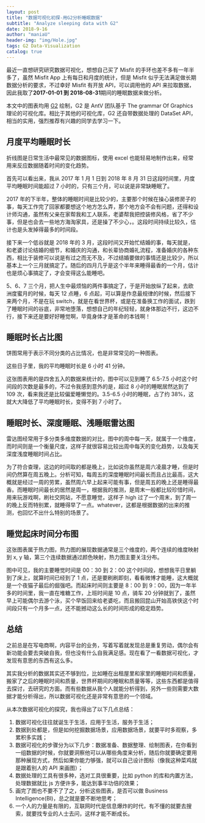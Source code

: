 ```yaml
---
layout: post
title: "数据可视化初探-用G2分析睡眠数据"
subtitle: "Analyze sleeping data with G2"
date: 2018-9-16
author: "maniaU"
header-img: "img/Hole.jpg"
tags: G2 Data-Visualization
catalog: true
---
```


最近一直想研究研究数据可视化，想想自己买了 Misfit 的手环也差不多有一年半多了，虽然 Misfit App 上有每日和月度的统计，但是 Misfit 似乎无法满足做长期数据分析的要求，不过幸好 Misfit 有开放 API，可以调用他的 API 来拉取数据，因此我取了<b>2017-01-01 到 2018-08-31</b>期间的睡眠数据来做分析。

本文中的图表均用 [G2](https://antv.alipay.com/zh-cn/g2/3.x/index.html) 绘制，G2 是 AntV 团队基于 The grammar Of Graphics 理论的可视化库。相比于其他的可视化库，G2 还自带数据处理的 DataSet API，相当的实用，强烈推荐有兴趣的同学去学习一下。

## 月度平均睡眠时长

<div id="mountNode"></div>

折线图是日常生活中最常见的数据图标，使用 excel 也能轻易地制作出来，经常用来反应数据随着时间的变化趋势。

首先可以看出来，我从 2017 年 1 月 1 日到 2018 年 8 月 31 日这段时间里，月度平均睡眠时间能超过 7 小时的，只有三个月，可以说是非常缺睡眠了。

2017 年的下半年，整体的睡眠时间是比较少的，主要那个时候在操心装修房子的事，每天工作完了回家都要想这个地方怎么弄，那个地方会不会有问题，还得和设计师沟通，虽然有父亲在家帮我和工人联系，老婆帮我把控装修风格，省了不少事，但是也会去一些地方海淘家具，还是操了不少心，。这段时间持续比较久，估计也是头发掉得最多的时间段。

接下来一个低谷就是 2018 年的 3 月，这段时间又开始忙结婚的事，每天就是，和老婆讨论结婚的细节，和婚庆的沟通，和长辈协商婚礼流程，准备婚庆的各种东西，相比于装修可以说是有过之而无不及，不过结婚要做的事情还是比较少，所以基本上一个三月就搞定了。随后的四月几乎是这个半年来睡得最香的一个月，估计也是烦心事搞定了，才会变得这么能睡吧。

5、6、7 三个月，把人生中最烦恼的两件事搞定了，于是开始放纵了起来，去欧洲度蜜月的时候，每天 12 点睡，6 点起，可以算是作息最规律的时候，然后接下来两个月，不是在玩 switch，就是在看世界杯，或是在准备换工作的面试，跌到了睡眠时间的谷底，非常地堕落，想想自己的年纪轻轻，就身体那边不行，这边不行，接下来还是要好好睡觉啊，毕竟身体才是革命的本钱啊！

## 睡眠时长占比图

<div id="pieNode"></div>

饼图常用于表示不同分类的占比情况，也是非常常见的一种图表。

这些日子里，我的平均睡眠时长是 6 小时 41 分钟。

这张图表用的是四舍五入的数据来统计的，图中可以见到睡了 6.5-7.5 小时这个时间段的次数是最多的，不过令我感到意外的是，超过 8 小时的睡眠居然达到了 109 次，看来我还是比较偏爱睡懒觉的。3.5-6.5 小时的睡眠，占了约 38%，这就大大降低了平均睡眠时长，变得不到 7 小时了。

## 睡眠时长、深度睡眠、浅睡眠雷达图

<div id="radarNode"></div>

雷达图经常用于多分类多维度数据的对比，图中的周中每一天，就属于一个维度，而时间则是一个衡量尺度，这样子就很容易比较出周中每天的变化趋势，以及每天深度浅度睡眠时间占比。

为了符合查理，这边的时间取的都是晚上，比如说你虽然是周六凌晨才睡，但是时间仍然算在周五晚上。分析可知，每周五的深度睡眠时间最长而且占比最高，这大概就是经过一周的劳累，虽然周六早上起来可能有事，但是周五的晚上还是睡得最香。而睡眠时间最长的居然是周一，根据我的推测，是周末一般都比较珍惜时间，用来玩游戏啊，刷社交网站，不愿意睡觉，这样子 high 过了一个周末，到了周一的晚上反而特别累，就睡得早了一点。whatever，这都是根据数据的出来的推测，也回忆不出什么特别的场景了。

## 睡觉起床时间分布图

<div id="boxNode"></div>

这张图表属于热力图，热力图的展现数据通常是三个维度的，两个连续的维度映射到 x, y 轴，第三个连续数据通过颜色映射，热力图主要关注分布。

图中可见，我的主要睡觉时间是 00：30 到 2：00 这个时间段，想想我平日里躺到了床上，就算时间已经到了 1 点，还是要刷刷即刻，看看微博才能睡，这大概就是一个夜猫子最后的倔强吧。而起床时间则主要是 8：00 到 9：00，因为一年半多的时间里，我一直在堆糖工作，上班时间是 10 点，骑车 20 分钟就到了，虽然早上可能偶尔去游个泳，买个早饭回来给老婆吃，而且搬回昆山开始高铁侠这个时间段只有一个月多一点，还不能撼动这么长的时间形成的稳定趋势。

## 总结

之前总是在写电商啊，内容平台的业务，写着写着就发现总是重复劳动，偶尔会有新功能会要去突破自我，但也没有什么自我满足感。现在看了一看数据可视化，才发现有意思的东西有这么多。

其实我分析的数据其实还不够到位，比如睡在出租屋里和家里的睡眠时间和质量，搬家了之后的睡眠时间和质量，世界杯期间的睡眠和质量等等，这些东西都是值得去探讨，去研究的方面。而有些数据从我个人就能分析得到，另外一些则需要大数据才能分析得出，所以数据可视化还是非常有意思的一个领域。

从本次数据可视化的探究，我也得出了以下几点总结：

1. 数据可视化往往就诞生于生活，应用于生活，服务于生活；
2. 数据到处都是，但是如何挖掘数据场景，应用数据场景，就要平时多观察，多累积多实践；
3. 数据可视化的步骤分为以下几步：数据准备、数据整理、绘制图表，在你看到一组数据的时候，你就要洞察他可以从哪些角度来分析，随后你就要确定要用那种展现方式，然后如果你能力够强，就可以自己设计图标（像我这种菜鸡就是跟着别人的 API 来画图）；
4. 数据处理的工具有很多种，选对工具很重要，比如 python 的库和内置方法，处理数据就比 js 方便许多，能达到事半功倍的效果；
5. 画完了图也不要不了了之，分析这些图表，是否可以做 Business Intelligence(BI)，总之就是要不断地思考；
6. 一个人的力量是有限的，互联网时代是信息爆炸的时代，有不懂的就要去搜索，就要找专业的人士去问，这样才能不断成长。

<script src="/js/moment.js"></script>
<script src="https://gw.alipayobjects.com/os/antv/pkg/_antv.g2-3.2.8/dist/g2.min.js"></script>
<script src="https://gw.alipayobjects.com/os/antv/pkg/_antv.data-set-0.9.6/dist/data-set.min.js"></script>
<script>
var lineData = [
  {"month": "2017-1", "avg": 24968.18181818182},
  {"month": "2017-2", "avg": 25082.222222222223},
  {"month": "2017-3", "avg": 24936.774193548386},
  {"month": "2017-4", "avg": 24396},
  {"month": "2017-5", "avg": 25714.285714285714},
  {"month": "2017-6", "avg": 22760},
  {"month": "2017-7", "avg": 23498},
  {"month": "2017-8", "avg": 23178},
  {"month": "2017-9", "avg": 23198.571428571428},
  {"month": "2017-10", "avg": 23547.09677419355},
  {"month": "2017-11", "avg": 24668.88888888889},
  {"month": "2017-12", "avg": 25668.387096774193},
  {"month": "2018-1", "avg": 24514.83870967742},
  {"month": "2018-2", "avg": 24722.068965517243},
  {"month": "2018-3", "avg": 22894.736842105263},
  {"month": "2018-4", "avg": 25377.777777777777},
  {"month": "2018-5", "avg": 23483.571428571428},
  {"month": "2018-6", "avg": 21836},
  {"month": "2018-7", "avg": 21698.709677419356},
  {"month": "2018-8", "avg": 23662.758620689656}
]

var chart = new G2.Chart({
      container: "mountNode",
      forceFit: true,
      padding: [20, 20, 40, 30]
    });
    var newData = lineData.map(element => {
      element.avg = Number((element.avg / 3600).toFixed(2));
      var duration = moment.duration(element.avg * 1000);
      element.timeString = `${
        duration.get("hours") ? duration.get("hours") + "小时" : ""
      }${
        duration.get("minutes") ? duration.get("minutes") + "分" : ""
      }${duration.get("seconds")}`;
      return element;
    });
    chart.source(newData);
    chart.scale("avg", {
      min: 5,
      max: 8,
      alias: "睡眠平均时间(小时)"
    });
    chart.scale("month", {range: [0, 1], alias: "月份", tickCount: 10});
    chart.tooltip();
    chart.line().position("month*avg");
    chart
      .point()
      .position("month*avg")
      .size(4)
      .shape("circle")
      .style({
        stroke: "#fff",
        lineWidth: 1
      });
    chart.render();


var durationData = [
  {"duration": "3小时", "count": 10, "percent": 0.02},
  {"duration": "4小时", "count": 20, "percent": 0.03},
  {"duration": "5小时", "count": 55, "percent": 0.09},
  {"duration": "6小时", "count": 150, "percent": 0.25},
  {"duration": "7小时", "count": 219, "percent": 0.36},
  {"duration": "8小时", "count": 109, "percent": 0.18},
  {"duration": "9小时", "count": 33, "percent": 0.06},
  {"duration": "10小时", "count": 3, "percent": 0.01}
]

var pieChart = new G2.Chart({
      container: "pieNode",
      forceFit: true
    });
    pieChart.source(durationData, {
      percent: {
        formatter: function formatter(val) {
          val = val * 100 + "%";
          return val;
        }
      }
    });
    pieChart.coord("theta", {
      radius: 0.75
    });
    pieChart.tooltip({
      showTitle: false,
      itemTpl:
        '<li><span style="background-color:{color};" class="g2-tooltip-marker"></span>{name}: {value}次</li>'
    });
    pieChart
      .intervalStack()
      .position("percent")
      .color("duration")
      .label("percent", {
        formatter: function formatter(val, item) {
          return item.point.duration + ": " + val;
        }
      })
      .tooltip("duration*count", function(duration, count) {
        return {
          name: duration,
          value: count
        };
      })
      .style({
        lineWidth: 1,
        stroke: "#fff"
      });
    pieChart.render();

var weekdayData = [
  {
    "weekday": "星期一",
    "duration": 25189.53488372093,
    "awakeTime": 727.6744186046511,
    "lightSleepTime": 16702.325581395347,
    "soundSleepTime": 7759.53488372093
  },
  {
    "weekday": "星期二",
    "duration": 23471.566265060243,
    "awakeTime": 612.289156626506,
    "lightSleepTime": 15579.036144578313,
    "soundSleepTime": 7280.240963855422
  },
  {
    "weekday": "星期三",
    "duration": 24564,
    "awakeTime": 708,
    "lightSleepTime": 16171.764705882353,
    "soundSleepTime": 7684.235294117647
  },
  {
    "weekday": "星期四",
    "duration": 23055,
    "awakeTime": 747.1428571428571,
    "lightSleepTime": 15167.857142857143,
    "soundSleepTime": 7140
  },
  {
    "weekday": "星期五",
    "duration": 23456.55172413793,
    "awakeTime": 711.7241379310345,
    "lightSleepTime": 14666.896551724138,
    "soundSleepTime": 8077.931034482759
  },
  {
    "weekday": "星期六",
    "duration": 24133.483146067414,
    "awakeTime": 664.0449438202247,
    "lightSleepTime": 15974.831460674157,
    "soundSleepTime": 7494.606741573034
  },
  {
    "weekday": "星期天",
    "duration": 24564.418604651164,
    "awakeTime": 1017.2093023255813,
    "lightSleepTime": 16012.32558139535,
    "soundSleepTime": 7534.883720930233
  }
]
var newWeekdayData = weekdayData.map(one => {
  one.duration = Number((one.duration / 3600).toFixed(2));
  one.awakeTime = Number((one.awakeTime / 3600).toFixed(2));
  one.lightSleepTime = Number((one.lightSleepTime / 3600).toFixed(2));
  one.soundSleepTime = Number((one.soundSleepTime / 3600).toFixed(2));
  return one;
});
var DataView = DataSet.DataView
var dv = new DataView().source(newWeekdayData);
dv.transform({
  type: "fold",
  fields: ["duration", "lightSleepTime", "soundSleepTime"], // 展开字段集
  key: "weekDay", // key字段
  value: "time" // value字段
});
var radarChart = new G2.Chart({
  container: "radarNode",
  forceFit: true,
  padding: [20, 20, 95, 20]
});
radarChart.source(dv, {
  time: {
    min: 0,
    max: 8
  }
});
radarChart.coord("polar", {
  radius: 0.8
});
radarChart.axis("weekday", {
  line: null,
  tickLine: null,
  grid: {
    lineStyle: {
      lineDash: null
    },
    hideFirstLine: false
  }
});
radarChart.axis("time", {
  line: null,
  tickLine: null,
  grid: {
    type: "polygon",
    lineStyle: {
      lineDash: null
    }
  }
});
radarChart.legend("weekDay", {
  marker: "circle",
  offset: 30
});
radarChart
  .line()
  .position("weekday*time")
  .color("weekDay")
  .size(2);
radarChart
  .point()
  .position("weekday*time")
  .color("weekDay")
  .shape("circle")
  .size(4)
  .style({
    stroke: "#fff",
    lineWidth: 1,
    fillOpacity: 1
  });
radarChart.render();


var boxData = [
  {"startTime": 3.6, "endTime": 9.383333333333333},
  {"startTime": 1.9166666666666665, "endTime": 5.483333333333333},
  {"startTime": 1.25, "endTime": 9.133333333333333},
  {"startTime": 0.7666666666666667, "endTime": 6.016666666666667},
  {"startTime": 0.15, "endTime": 6.983333333333333},
  {"startTime": 1.55, "endTime": 9.316666666666666},
  {"startTime": 3.283333333333333, "endTime": 9.75},
  {"startTime": 2.066666666666667, "endTime": 9.616666666666667},
  {"startTime": 2.6333333333333333, "endTime": 8.55},
  {"startTime": 0.9833333333333333, "endTime": 8.183333333333334},
  {"startTime": 1.3, "endTime": 7.583333333333333},
  {"startTime": 2.966666666666667, "endTime": 9.433333333333334},
  {"startTime": 1.8666666666666667, "endTime": 9.3},
  {"startTime": 2.3833333333333333, "endTime": 8.966666666666667},
  {"startTime": 1.5666666666666667, "endTime": 10.066666666666666},
  {"startTime": 2.3, "endTime": 8.45},
  {"startTime": 0.5333333333333333, "endTime": 8.833333333333334},
  {"startTime": 1.1166666666666667, "endTime": 8.4},
  {"startTime": 0.8333333333333334, "endTime": 9.65},
  {"startTime": 1.6, "endTime": 9.816666666666666},
  {"startTime": 1.95, "endTime": 6.933333333333334},
  {"startTime": 23.7, "endTime": 9.05},
  {"startTime": 3.9833333333333334, "endTime": 11.65},
  {"startTime": 2.8, "endTime": 9.983333333333333},
  {"startTime": 1.1833333333333333, "endTime": 9.783333333333333},
  {"startTime": 2.65, "endTime": 9.966666666666667},
  {"startTime": 2.466666666666667, "endTime": 9.616666666666667},
  {"startTime": 1.1833333333333333, "endTime": 7.516666666666667},
  {"startTime": 1.1833333333333333, "endTime": 7.733333333333333},
  {"startTime": 2.9833333333333334, "endTime": 9.75},
  {"startTime": 1.9, "endTime": 8.45},
  {"startTime": 1.1833333333333333, "endTime": 10.05},
  {"startTime": 2.05, "endTime": 7.733333333333333},
  {"startTime": 1.6666666666666665, "endTime": 9.216666666666667},
  {"startTime": 1.2833333333333332, "endTime": 8.683333333333334},
  {"startTime": 2.3, "endTime": 10.033333333333333},
  {"startTime": 2.2666666666666666, "endTime": 8.4},
  {"startTime": 0.8666666666666667, "endTime": 7.733333333333333},
  {"startTime": 3.75, "endTime": 10.6},
  {"startTime": 1.7833333333333332, "endTime": 10.266666666666667},
  {"startTime": 2.2, "endTime": 7.766666666666667},
  {"startTime": 2.15, "endTime": 8.383333333333333},
  {"startTime": 1.2333333333333334, "endTime": 5.566666666666666},
  {"startTime": 0.9166666666666666, "endTime": 7.9},
  {"startTime": 1.95, "endTime": 8.966666666666667},
  {"startTime": 2.8666666666666667, "endTime": 8.966666666666667},
  {"startTime": 2, "endTime": 10.233333333333333},
  {"startTime": 1.2833333333333332, "endTime": 6.6},
  {"startTime": 23.616666666666667, "endTime": 8.266666666666667},
  {"startTime": 1.05, "endTime": 8.45},
  {"startTime": 0.9333333333333333, "endTime": 8.533333333333333},
  {"startTime": 0.7333333333333333, "endTime": 8.483333333333333},
  {"startTime": 3.066666666666667, "endTime": 9.566666666666666},
  {"startTime": 1.95, "endTime": 8.166666666666666},
  {"startTime": 1.2833333333333332, "endTime": 8.133333333333333},
  {"startTime": 0.75, "endTime": 7.95},
  {"startTime": 23.95, "endTime": 8.483333333333333},
  {"startTime": 1.2166666666666668, "endTime": 8.533333333333333},
  {"startTime": 1.9166666666666665, "endTime": 8.866666666666667},
  {"startTime": 0.9, "endTime": 9.733333333333333},
  {"startTime": 3.2, "endTime": 9.866666666666667},
  {"startTime": 3.8, "endTime": 8.1},
  {"startTime": 0.9833333333333333, "endTime": 8.9},
  {"startTime": 1.7666666666666666, "endTime": 8.5},
  {"startTime": 0.9, "endTime": 7.733333333333333},
  {"startTime": 1.1666666666666667, "endTime": 7.75},
  {"startTime": 1.6666666666666665, "endTime": 9.983333333333333},
  {"startTime": 1.2333333333333334, "endTime": 8.55},
  {"startTime": 0.4166666666666667, "endTime": 7.35},
  {"startTime": 2.0833333333333335, "endTime": 8.266666666666667},
  {"startTime": 2.3666666666666667, "endTime": 8.716666666666667},
  {"startTime": 1.5, "endTime": 8.85},
  {"startTime": 1.85, "endTime": 8.85},
  {"startTime": 1.5666666666666667, "endTime": 9.233333333333333},
  {"startTime": 2.1666666666666665, "endTime": 7.6},
  {"startTime": 1.4, "endTime": 8.316666666666666},
  {"startTime": 3.35, "endTime": 9.083333333333334},
  {"startTime": 0.5666666666666667, "endTime": 5.466666666666667},
  {"startTime": 1.1166666666666667, "endTime": 8.35},
  {"startTime": 1.3333333333333333, "endTime": 8.55},
  {"startTime": 1.6166666666666667, "endTime": 8.533333333333333},
  {"startTime": 2.0833333333333335, "endTime": 11.116666666666667},
  {"startTime": 0.8, "endTime": 8.916666666666666},
  {"startTime": 2.8666666666666667, "endTime": 8.866666666666667},
  {"startTime": 0, "endTime": 8.25},
  {"startTime": 1.0666666666666667, "endTime": 8},
  {"startTime": 1.55, "endTime": 8.7},
  {"startTime": 1.8, "endTime": 8.683333333333334},
  {"startTime": 1.6666666666666665, "endTime": 9.25},
  {"startTime": 0.8666666666666667, "endTime": 8.566666666666666},
  {"startTime": 1.1, "endTime": 8.45},
  {"startTime": 1.7666666666666666, "endTime": 7.866666666666667},
  {"startTime": 2.3333333333333335, "endTime": 9.016666666666667},
  {"startTime": 1.9833333333333334, "endTime": 8.6},
  {"startTime": 1.2166666666666668, "endTime": 8.566666666666666},
  {"startTime": 4.033333333333333, "endTime": 9.65},
  {"startTime": 1.65, "endTime": 7.733333333333333},
  {"startTime": 1.1166666666666667, "endTime": 8.233333333333333},
  {"startTime": 1.3833333333333333, "endTime": 4.666666666666667},
  {"startTime": 0.3333333333333333, "endTime": 8.483333333333333},
  {"startTime": 0.9833333333333333, "endTime": 8.566666666666666},
  {"startTime": 0.95, "endTime": 8.483333333333333},
  {"startTime": 1.0666666666666667, "endTime": 8.616666666666667},
  {"startTime": 0.6166666666666667, "endTime": 6.033333333333333},
  {"startTime": 1.25, "endTime": 6.916666666666667},
  {"startTime": 1.1, "endTime": 8.05},
  {"startTime": 3.2333333333333334, "endTime": 7.716666666666667},
  {"startTime": 0.36666666666666664, "endTime": 6.733333333333333},
  {"startTime": 0.85, "endTime": 8.066666666666666},
  {"startTime": 0.6, "endTime": 6.216666666666667},
  {"startTime": 0.48333333333333334, "endTime": 7.916666666666667},
  {"startTime": 4.3, "endTime": 9.016666666666667},
  {"startTime": 23.833333333333332, "endTime": 8.4},
  {"startTime": 0.16666666666666666, "endTime": 8.433333333333334},
  {"startTime": 1.3333333333333333, "endTime": 8.666666666666666},
  {"startTime": 1.5333333333333332, "endTime": 10.233333333333333},
  {"startTime": 0.31666666666666665, "endTime": 8.45},
  {"startTime": 23.85, "endTime": 7.35},
  {"startTime": 0.23333333333333334, "endTime": 6.933333333333334},
  {"startTime": 0.05, "endTime": 8.316666666666666},
  {"startTime": 2.4333333333333336, "endTime": 8.766666666666667},
  {"startTime": 1.55, "endTime": 8.7},
  {"startTime": 1.85, "endTime": 8.083333333333334},
  {"startTime": 1.5166666666666666, "endTime": 7.866666666666667},
  {"startTime": 23.133333333333333, "endTime": 8.4},
  {"startTime": 1.0666666666666667, "endTime": 8.866666666666667},
  {"startTime": 2.6666666666666665, "endTime": 7.8},
  {"startTime": 1.55, "endTime": 8.55},
  {"startTime": 1.2833333333333332, "endTime": 9.283333333333333},
  {"startTime": 2.0166666666666666, "endTime": 8.4},
  {"startTime": 2.2666666666666666, "endTime": 11.416666666666666},
  {"startTime": 1.15, "endTime": 7.35},
  {"startTime": 1.8333333333333335, "endTime": 7.416666666666667},
  {"startTime": 0.9833333333333333, "endTime": 8.616666666666667},
  {"startTime": 2.4833333333333334, "endTime": 8.516666666666667},
  {"startTime": 1.9166666666666665, "endTime": 8.633333333333333},
  {"startTime": 1.9666666666666668, "endTime": 8.866666666666667},
  {"startTime": 1.4666666666666668, "endTime": 7.983333333333333},
  {"startTime": 1.4666666666666668, "endTime": 8.5},
  {"startTime": 2.75, "endTime": 8.416666666666666},
  {"startTime": 2.25, "endTime": 7.666666666666667},
  {"startTime": 0.7, "endTime": 9.683333333333334},
  {"startTime": 1.75, "endTime": 8.483333333333333},
  {"startTime": 2.75, "endTime": 8.366666666666667},
  {"startTime": 2.2666666666666666, "endTime": 8.766666666666667},
  {"startTime": 2.7666666666666666, "endTime": 8.8},
  {"startTime": 2.1166666666666667, "endTime": 9.033333333333333},
  {"startTime": 3.3166666666666664, "endTime": 8.816666666666666},
  {"startTime": 2.95, "endTime": 9.483333333333333},
  {"startTime": 1.8333333333333335, "endTime": 8.683333333333334},
  {"startTime": 4.033333333333333, "endTime": 8.75},
  {"startTime": 2.033333333333333, "endTime": 8.966666666666667},
  {"startTime": 1.7833333333333332, "endTime": 8.333333333333334},
  {"startTime": 4.616666666666667, "endTime": 9.133333333333333},
  {"startTime": 0.95, "endTime": 8.116666666666667},
  {"startTime": 2.8, "endTime": 7.733333333333333},
  {"startTime": 1, "endTime": 8.683333333333334},
  {"startTime": 3.2, "endTime": 8.483333333333333},
  {"startTime": 1.45, "endTime": 8.383333333333333},
  {"startTime": 1.4166666666666667, "endTime": 4.716666666666667},
  {"startTime": 3.3166666666666664, "endTime": 8.233333333333333},
  {"startTime": 1.8333333333333335, "endTime": 8.9},
  {"startTime": 2.8166666666666664, "endTime": 9.4},
  {"startTime": 1.1833333333333333, "endTime": 9},
  {"startTime": 1.95, "endTime": 8.666666666666666},
  {"startTime": 1.6166666666666667, "endTime": 8.616666666666667},
  {"startTime": 0.9833333333333333, "endTime": 7.266666666666667},
  {"startTime": 0.9833333333333333, "endTime": 8.466666666666667},
  {"startTime": 3.65, "endTime": 9.9},
  {"startTime": 1.2333333333333334, "endTime": 7.9},
  {"startTime": 1.0833333333333333, "endTime": 8.283333333333333},
  {"startTime": 0.75, "endTime": 8.25},
  {"startTime": 0.7666666666666667, "endTime": 8.333333333333334},
  {"startTime": 1.05, "endTime": 8.316666666666666},
  {"startTime": 2.4166666666666665, "endTime": 8.55},
  {"startTime": 0.9166666666666666, "endTime": 8.233333333333333},
  {"startTime": 1.95, "endTime": 9.916666666666666},
  {"startTime": 1.8166666666666667, "endTime": 8.7},
  {"startTime": 0.95, "endTime": 8.25},
  {"startTime": 1.9333333333333333, "endTime": 7.683333333333334},
  {"startTime": 3.3666666666666667, "endTime": 8.733333333333333},
  {"startTime": 3.0166666666666666, "endTime": 8.65},
  {"startTime": 2.7, "endTime": 8.266666666666667},
  {"startTime": 2.75, "endTime": 8.45},
  {"startTime": 1.85, "endTime": 8.883333333333333},
  {"startTime": 1.6833333333333333, "endTime": 8.766666666666667},
  {"startTime": 1.6333333333333333, "endTime": 8.983333333333333},
  {"startTime": 1.15, "endTime": 8.266666666666667},
  {"startTime": 2.4333333333333336, "endTime": 8.9},
  {"startTime": 2.25, "endTime": 7.033333333333333},
  {"startTime": 1.9333333333333333, "endTime": 8.716666666666667},
  {"startTime": 3.066666666666667, "endTime": 7.766666666666667},
  {"startTime": 1.5333333333333332, "endTime": 8.066666666666666},
  {"startTime": 2.8333333333333335, "endTime": 8.366666666666667},
  {"startTime": 1.75, "endTime": 8.516666666666667},
  {"startTime": 2.216666666666667, "endTime": 8.566666666666666},
  {"startTime": 3.2333333333333334, "endTime": 8.866666666666667},
  {"startTime": 1, "endTime": 8.616666666666667},
  {"startTime": 1.7166666666666668, "endTime": 6.283333333333333},
  {"startTime": 1.25, "endTime": 8.816666666666666},
  {"startTime": 2.4, "endTime": 8.85},
  {"startTime": 2.5666666666666664, "endTime": 8.75},
  {"startTime": 3.1333333333333333, "endTime": 8.9},
  {"startTime": 3.2333333333333334, "endTime": 9.733333333333333},
  {"startTime": 2.3166666666666664, "endTime": 7.816666666666666},
  {"startTime": 4.066666666666666, "endTime": 9.066666666666666},
  {"startTime": 4.05, "endTime": 8.9},
  {"startTime": 1.9166666666666665, "endTime": 9.466666666666667},
  {"startTime": 0.5333333333333333, "endTime": 8.95},
  {"startTime": 3.6166666666666667, "endTime": 8.283333333333333},
  {"startTime": 23.75, "endTime": 7.833333333333333},
  {"startTime": 1.1666666666666667, "endTime": 8.133333333333333},
  {"startTime": 0.5666666666666667, "endTime": 8.916666666666666},
  {"startTime": 3.3666666666666667, "endTime": 10.133333333333333},
  {"startTime": 1.75, "endTime": 8.183333333333334},
  {"startTime": 3.05, "endTime": 8.216666666666667},
  {"startTime": 3.066666666666667, "endTime": 9.1},
  {"startTime": 0.9833333333333333, "endTime": 8.116666666666667},
  {"startTime": 0.7333333333333333, "endTime": 8.1},
  {"startTime": 0.08333333333333333, "endTime": 8.333333333333334},
  {"startTime": 1.2666666666666666, "endTime": 7.85},
  {"startTime": 22.566666666666666, "endTime": 3.4166666666666665},
  {"startTime": 4.8, "endTime": 9.166666666666666},
  {"startTime": 2.85, "endTime": 9.783333333333333},
  {"startTime": 1.3833333333333333, "endTime": 8.466666666666667},
  {"startTime": 0.6833333333333333, "endTime": 8.266666666666667},
  {"startTime": 1.4833333333333334, "endTime": 7.583333333333333},
  {"startTime": 1.9333333333333333, "endTime": 8.016666666666667},
  {"startTime": 1.2333333333333334, "endTime": 8.333333333333334},
  {"startTime": 2.8, "endTime": 7.616666666666667},
  {"startTime": 0.13333333333333333, "endTime": 7.066666666666666},
  {"startTime": 0.7666666666666667, "endTime": 8.383333333333333},
  {"startTime": 1, "endTime": 8.616666666666667},
  {"startTime": 0.9, "endTime": 8.483333333333333},
  {"startTime": 2, "endTime": 7.866666666666667},
  {"startTime": 1.7833333333333332, "endTime": 6.916666666666667},
  {"startTime": 0.6666666666666666, "endTime": 7.433333333333334},
  {"startTime": 1.5666666666666667, "endTime": 10.25},
  {"startTime": 1.3833333333333333, "endTime": 7.816666666666666},
  {"startTime": 1.1333333333333333, "endTime": 8.016666666666667},
  {"startTime": 1.3666666666666667, "endTime": 8.433333333333334},
  {"startTime": 2.216666666666667, "endTime": 9.05},
  {"startTime": 1.5, "endTime": 9.033333333333333},
  {"startTime": 2.283333333333333, "endTime": 9.683333333333334},
  {"startTime": 1.45, "endTime": 8.8},
  {"startTime": 3.283333333333333, "endTime": 9.316666666666666},
  {"startTime": 4.016666666666667, "endTime": 9.05},
  {"startTime": 1.0333333333333334, "endTime": 8.05},
  {"startTime": 1.65, "endTime": 8.116666666666667},
  {"startTime": 23.066666666666666, "endTime": 5.95},
  {"startTime": 0.8833333333333333, "endTime": 8.183333333333334},
  {"startTime": 2.533333333333333, "endTime": 8.316666666666666},
  {"startTime": 3.0166666666666666, "endTime": 8.45},
  {"startTime": 0.9, "endTime": 4.4},
  {"startTime": 4.816666666666666, "endTime": 8.833333333333334},
  {"startTime": 3.25, "endTime": 8.6},
  {"startTime": 1.0666666666666667, "endTime": 8.816666666666666},
  {"startTime": 2.7333333333333334, "endTime": 10.183333333333334},
  {"startTime": 1.5, "endTime": 8.383333333333333},
  {"startTime": 1.95, "endTime": 5.4},
  {"startTime": 0.4666666666666667, "endTime": 6.583333333333333},
  {"startTime": 1.25, "endTime": 6.65},
  {"startTime": 2.1, "endTime": 8.783333333333333},
  {"startTime": 1.5166666666666666, "endTime": 6.016666666666667},
  {"startTime": 1.2166666666666668, "endTime": 5.766666666666667},
  {"startTime": 0.016666666666666666, "endTime": 9.016666666666667},
  {"startTime": 3.3833333333333333, "endTime": 8.6},
  {"startTime": 1.3, "endTime": 8.483333333333333},
  {"startTime": 0.7166666666666667, "endTime": 8.333333333333334},
  {"startTime": 1.55, "endTime": 8.283333333333333},
  {"startTime": 1.5, "endTime": 9.45},
  {"startTime": 0.7166666666666667, "endTime": 8.033333333333333},
  {"startTime": 1.0666666666666667, "endTime": 8.516666666666667},
  {"startTime": 1.45, "endTime": 8.066666666666666},
  {"startTime": 1.8, "endTime": 8.716666666666667},
  {"startTime": 2.4166666666666665, "endTime": 8.8},
  {"startTime": 1.9333333333333333, "endTime": 10.55},
  {"startTime": 3.8666666666666667, "endTime": 9.416666666666666},
  {"startTime": 2.6833333333333336, "endTime": 8.6},
  {"startTime": 0.45, "endTime": 7.583333333333333},
  {"startTime": 1.0833333333333333, "endTime": 7.233333333333333},
  {"startTime": 1.5166666666666666, "endTime": 7.716666666666667},
  {"startTime": 0.9666666666666667, "endTime": 8.2},
  {"startTime": 1.0333333333333334, "endTime": 7.2},
  {"startTime": 2.4333333333333336, "endTime": 8.65},
  {"startTime": 1.35, "endTime": 7.966666666666667},
  {"startTime": 3.1333333333333333, "endTime": 8.933333333333334},
  {"startTime": 3.1, "endTime": 7.15},
  {"startTime": 0.8333333333333334, "endTime": 8.35},
  {"startTime": 0.7666666666666667, "endTime": 7.45},
  {"startTime": 0.85, "endTime": 7.6},
  {"startTime": 0.38333333333333336, "endTime": 7.566666666666666},
  {"startTime": 1.1333333333333333, "endTime": 7.416666666666667},
  {"startTime": 1.0166666666666666, "endTime": 7.6},
  {"startTime": 1.8166666666666667, "endTime": 8.85},
  {"startTime": 23.916666666666668, "endTime": 8.366666666666667},
  {"startTime": 1.75, "endTime": 8.2},
  {"startTime": 2.6333333333333333, "endTime": 9.266666666666667},
  {"startTime": 1.75, "endTime": 8.283333333333333},
  {"startTime": 23.733333333333334, "endTime": 8.283333333333333},
  {"startTime": 2.1, "endTime": 8.15},
  {"startTime": 1.5166666666666666, "endTime": 7.15},
  {"startTime": 1.8833333333333333, "endTime": 8.516666666666667},
  {"startTime": 1.6166666666666667, "endTime": 8.733333333333333},
  {"startTime": 1.6666666666666665, "endTime": 7.966666666666667},
  {"startTime": 23.5, "endTime": 7.133333333333334},
  {"startTime": 0.18333333333333332, "endTime": 7.5},
  {"startTime": 0.38333333333333336, "endTime": 8.35},
  {"startTime": 2.2, "endTime": 8.5},
  {"startTime": 22.133333333333333, "endTime": 5.733333333333333},
  {"startTime": 2.6, "endTime": 8.916666666666666},
  {"startTime": 0.7833333333333333, "endTime": 8.383333333333333},
  {"startTime": 1.0166666666666666, "endTime": 7.066666666666666},
  {"startTime": 1.05, "endTime": 8.85},
  {"startTime": 1.7333333333333334, "endTime": 8.766666666666667},
  {"startTime": 1.55, "endTime": 7.883333333333333},
  {"startTime": 0.9833333333333333, "endTime": 7.933333333333334},
  {"startTime": 0.65, "endTime": 8.566666666666666},
  {"startTime": 0.5333333333333333, "endTime": 8.85},
  {"startTime": 23.7, "endTime": 6.55},
  {"startTime": 3.5, "endTime": 9.533333333333333},
  {"startTime": 1.5166666666666666, "endTime": 7.65},
  {"startTime": 1.3, "endTime": 9.383333333333333},
  {"startTime": 0.7, "endTime": 9.283333333333333},
  {"startTime": 4.15, "endTime": 8.733333333333333},
  {"startTime": 0.6166666666666667, "endTime": 8.35},
  {"startTime": 0.65, "endTime": 7.233333333333333},
  {"startTime": 2.6, "endTime": 7.766666666666667},
  {"startTime": 23.333333333333332, "endTime": 7.016666666666667},
  {"startTime": 23.533333333333335, "endTime": 9.916666666666666},
  {"startTime": 1.3, "endTime": 8.533333333333333},
  {"startTime": 4.45, "endTime": 8.666666666666666},
  {"startTime": 0.55, "endTime": 8.95},
  {"startTime": 1.7333333333333334, "endTime": 8.15},
  {"startTime": 0.8833333333333333, "endTime": 9},
  {"startTime": 0.45, "endTime": 7.333333333333333},
  {"startTime": 0.65, "endTime": 9.633333333333333},
  {"startTime": 0.36666666666666664, "endTime": 9.683333333333334},
  {"startTime": 0.5666666666666667, "endTime": 7.533333333333333},
  {"startTime": 1.5166666666666666, "endTime": 8.316666666666666},
  {"startTime": 1.2666666666666666, "endTime": 7.666666666666667},
  {"startTime": 1.0166666666666666, "endTime": 8.75},
  {"startTime": 1.9833333333333334, "endTime": 8.35},
  {"startTime": 1.9833333333333334, "endTime": 6.216666666666667},
  {"startTime": 23.85, "endTime": 8.45},
  {"startTime": 1.7333333333333334, "endTime": 8.766666666666667},
  {"startTime": 1.55, "endTime": 7.883333333333333},
  {"startTime": 0.9833333333333333, "endTime": 7.933333333333334},
  {"startTime": 0.65, "endTime": 8.566666666666666},
  {"startTime": 0.5333333333333333, "endTime": 8.85},
  {"startTime": 23.7, "endTime": 6.55},
  {"startTime": 3.5, "endTime": 9.533333333333333},
  {"startTime": 1.5166666666666666, "endTime": 7.65},
  {"startTime": 1.3, "endTime": 9.383333333333333},
  {"startTime": 0.7, "endTime": 9.283333333333333},
  {"startTime": 4.15, "endTime": 8.733333333333333},
  {"startTime": 0.6166666666666667, "endTime": 8.35},
  {"startTime": 0.65, "endTime": 7.233333333333333},
  {"startTime": 2.6, "endTime": 7.766666666666667},
  {"startTime": 23.333333333333332, "endTime": 7.016666666666667},
  {"startTime": 23.533333333333335, "endTime": 9.916666666666666},
  {"startTime": 1.3, "endTime": 8.533333333333333},
  {"startTime": 4.45, "endTime": 8.666666666666666},
  {"startTime": 0.55, "endTime": 8.95},
  {"startTime": 1.7333333333333334, "endTime": 8.15},
  {"startTime": 0.8833333333333333, "endTime": 9},
  {"startTime": 0.45, "endTime": 7.333333333333333},
  {"startTime": 0.65, "endTime": 9.633333333333333},
  {"startTime": 0.36666666666666664, "endTime": 9.683333333333334},
  {"startTime": 0.5666666666666667, "endTime": 7.533333333333333},
  {"startTime": 1.5166666666666666, "endTime": 8.316666666666666},
  {"startTime": 1.2666666666666666, "endTime": 7.666666666666667},
  {"startTime": 1.0166666666666666, "endTime": 8.75},
  {"startTime": 1.9833333333333334, "endTime": 8.35},
  {"startTime": 1.9833333333333334, "endTime": 6.216666666666667},
  {"startTime": 23.85, "endTime": 8.45},
  {"startTime": 0.9333333333333333, "endTime": 6.783333333333333},
  {"startTime": 0.23333333333333334, "endTime": 8.733333333333333},
  {"startTime": 1.45, "endTime": 8.216666666666667},
  {"startTime": 1.1, "endTime": 8.633333333333333},
  {"startTime": 1.4333333333333333, "endTime": 8.366666666666667},
  {"startTime": 2.2666666666666666, "endTime": 8.133333333333333},
  {"startTime": 23.283333333333335, "endTime": 7.816666666666666},
  {"startTime": 1.55, "endTime": 8.783333333333333},
  {"startTime": 1.2, "endTime": 8.633333333333333},
  {"startTime": 1.1833333333333333, "endTime": 8.95},
  {"startTime": 1.1333333333333333, "endTime": 8.766666666666667},
  {"startTime": 1.6166666666666667, "endTime": 8.416666666666666},
  {"startTime": 3.4333333333333336, "endTime": 9.633333333333333},
  {"startTime": 1.2666666666666666, "endTime": 9.016666666666667},
  {"startTime": 1.0666666666666667, "endTime": 7.366666666666666},
  {"startTime": 2.5166666666666666, "endTime": 8.216666666666667},
  {"startTime": 2, "endTime": 7.533333333333333},
  {"startTime": 1.8, "endTime": 7.816666666666666},
  {"startTime": 2.466666666666667, "endTime": 8.4},
  {"startTime": 1.7833333333333332, "endTime": 8.566666666666666},
  {"startTime": 3.8333333333333335, "endTime": 8.066666666666666},
  {"startTime": 1.8166666666666667, "endTime": 8.55},
  {"startTime": 0.8666666666666667, "endTime": 8.483333333333333},
  {"startTime": 1.55, "endTime": 8.2},
  {"startTime": 2.3333333333333335, "endTime": 8.566666666666666},
  {"startTime": 0.9666666666666667, "endTime": 8.216666666666667},
  {"startTime": 1.1, "endTime": 9.05},
  {"startTime": 1.9, "endTime": 10.283333333333333},
  {"startTime": 2.1166666666666667, "endTime": 8.5},
  {"startTime": 1.3666666666666667, "endTime": 8.066666666666666},
  {"startTime": 3.05, "endTime": 8.95},
  {"startTime": 2.0166666666666666, "endTime": 8.433333333333334},
  {"startTime": 1.45, "endTime": 8.016666666666667},
  {"startTime": 0.8833333333333333, "endTime": 10.6},
  {"startTime": 3.7666666666666666, "endTime": 8.733333333333333},
  {"startTime": 0.8333333333333334, "endTime": 8.416666666666666},
  {"startTime": 0.9333333333333333, "endTime": 8.516666666666667},
  {"startTime": 1.6833333333333333, "endTime": 7.216666666666667},
  {"startTime": 2.4833333333333334, "endTime": 8.283333333333333},
  {"startTime": 1.5833333333333335, "endTime": 8.616666666666667},
  {"startTime": 2.4833333333333334, "endTime": 9.9},
  {"startTime": 2.15, "endTime": 8.9},
  {"startTime": 3.4, "endTime": 9.133333333333333},
  {"startTime": 1.7, "endTime": 8.583333333333334},
  {"startTime": 1.5, "endTime": 8.316666666666666},
  {"startTime": 23.8, "endTime": 10.916666666666666},
  {"startTime": 4.4, "endTime": 10.3},
  {"startTime": 3.283333333333333, "endTime": 8.433333333333334},
  {"startTime": 2.1666666666666665, "endTime": 9.566666666666666},
  {"startTime": 21.9, "endTime": 0.55},
  {"startTime": 2.95, "endTime": 11.183333333333334},
  {"startTime": 23.9, "endTime": 8.3},
  {"startTime": 4.116666666666666, "endTime": 9.083333333333334},
  {"startTime": 1.3333333333333333, "endTime": 8.866666666666667},
  {"startTime": 0.8833333333333333, "endTime": 7.783333333333333},
  {"startTime": 1.3, "endTime": 9.033333333333333},
  {"startTime": 3.3833333333333333, "endTime": 10.516666666666667},
  {"startTime": 2.5833333333333335, "endTime": 8.633333333333333},
  {"startTime": 0.85, "endTime": 8.616666666666667},
  {"startTime": 1.6, "endTime": 9.016666666666667},
  {"startTime": 2.15, "endTime": 8.433333333333334},
  {"startTime": 0.8, "endTime": 8.65},
  {"startTime": 4.416666666666667, "endTime": 8.65},
  {"startTime": 2.2333333333333334, "endTime": 7.916666666666667},
  {"startTime": 0.21666666666666667, "endTime": 7.633333333333333},
  {"startTime": 1.0166666666666666, "endTime": 7.883333333333333},
  {"startTime": 0.15, "endTime": 7.4},
  {"startTime": 1.2, "endTime": 8.133333333333333},
  {"startTime": 0.7833333333333333, "endTime": 8.7},
  {"startTime": 2.066666666666667, "endTime": 9.05},
  {"startTime": 2.85, "endTime": 8.55},
  {"startTime": 0.4166666666666667, "endTime": 7.2},
  {"startTime": 1.2, "endTime": 8.383333333333333},
  {"startTime": 0.5, "endTime": 7.466666666666667},
  {"startTime": 2.6833333333333336, "endTime": 8.5},
  {"startTime": 2.533333333333333, "endTime": 8.733333333333333},
  {"startTime": 4.55, "endTime": 10.233333333333333},
  {"startTime": 3.65, "endTime": 6.733333333333333},
  {"startTime": 2.783333333333333, "endTime": 8.783333333333333},
  {"startTime": 0.5333333333333333, "endTime": 7.133333333333334},
  {"startTime": 2.5166666666666666, "endTime": 8.133333333333333},
  {"startTime": 0.5666666666666667, "endTime": 9.283333333333333},
  {"startTime": 23.85, "endTime": 8.416666666666666},
  {"startTime": 1.95, "endTime": 8.633333333333333},
  {"startTime": 0.18333333333333332, "endTime": 7.316666666666666},
  {"startTime": 0.31666666666666665, "endTime": 8.4},
  {"startTime": 0.5333333333333333, "endTime": 8.316666666666666},
  {"startTime": 1.2666666666666666, "endTime": 8.033333333333333},
  {"startTime": 0.7333333333333333, "endTime": 7.766666666666667},
  {"startTime": 1.75, "endTime": 8.95},
  {"startTime": 1.1666666666666667, "endTime": 9},
  {"startTime": 1.0666666666666667, "endTime": 8.05},
  {"startTime": 1.5, "endTime": 8.283333333333333},
  {"startTime": 2.2, "endTime": 7.5},
  {"startTime": 1.0833333333333333, "endTime": 8.516666666666667},
  {"startTime": 3.15, "endTime": 8.866666666666667},
  {"startTime": 0.9666666666666667, "endTime": 8.933333333333334},
  {"startTime": 0.7333333333333333, "endTime": 8.6},
  {"startTime": 3.033333333333333, "endTime": 8.7},
  {"startTime": 1.7, "endTime": 8.766666666666667},
  {"startTime": 1.3333333333333333, "endTime": 8.816666666666666},
  {"startTime": 1.4333333333333333, "endTime": 8.583333333333334},
  {"startTime": 1.1333333333333333, "endTime": 7.15},
  {"startTime": 0.9666666666666667, "endTime": 8.066666666666666},
  {"startTime": 0.75, "endTime": 7.933333333333334},
  {"startTime": 1.6166666666666667, "endTime": 8.216666666666667},
  {"startTime": 0.8, "endTime": 7.2},
  {"startTime": 0.9666666666666667, "endTime": 8.6},
  {"startTime": 0.31666666666666665, "endTime": 6.933333333333334},
  {"startTime": 0.65, "endTime": 8.083333333333334},
  {"startTime": 2.65, "endTime": 8.716666666666667},
  {"startTime": 1.5833333333333335, "endTime": 7.45},
  {"startTime": 1.9, "endTime": 8.05},
  {"startTime": 0.9, "endTime": 7.35},
  {"startTime": 23.083333333333332, "endTime": 6.783333333333333},
  {"startTime": 0.8666666666666667, "endTime": 7.766666666666667},
  {"startTime": 0.65, "endTime": 7.416666666666667},
  {"startTime": 1.25, "endTime": 7.9},
  {"startTime": 1.3, "endTime": 6.683333333333334},
  {"startTime": 2.3666666666666667, "endTime": 8.233333333333333},
  {"startTime": 2.25, "endTime": 8.283333333333333},
  {"startTime": 0.95, "endTime": 8.183333333333334},
  {"startTime": 20.166666666666668, "endTime": 0.016666666666666666},
  {"startTime": 22.716666666666665, "endTime": 4.816666666666666},
  {"startTime": 22.766666666666666, "endTime": 6.933333333333334},
  {"startTime": 0.6666666666666666, "endTime": 7.05},
  {"startTime": 1.0333333333333334, "endTime": 5.966666666666667},
  {"startTime": 23.083333333333332, "endTime": 4.35},
  {"startTime": 22.733333333333334, "endTime": 5.633333333333333},
  {"startTime": 23.566666666666666, "endTime": 7.533333333333333},
  {"startTime": 23.166666666666668, "endTime": 6.566666666666666},
  {"startTime": 0.7666666666666667, "endTime": 5.566666666666666},
  {"startTime": 21.8, "endTime": 6.95},
  {"startTime": 23.35, "endTime": 5.933333333333334},
  {"startTime": 23.65, "endTime": 7.383333333333334},
  {"startTime": 0.5333333333333333, "endTime": 6.166666666666667},
  {"startTime": 1.4166666666666667, "endTime": 7.483333333333333},
  {"startTime": 0.06666666666666667, "endTime": 2.716666666666667},
  {"startTime": 3.2333333333333334, "endTime": 8.066666666666666},
  {"startTime": 1.8833333333333333, "endTime": 8.033333333333333},
  {"startTime": 1.5166666666666666, "endTime": 7.3},
  {"startTime": 2.216666666666667, "endTime": 8.833333333333334},
  {"startTime": 1.0333333333333334, "endTime": 7.016666666666667},
  {"startTime": 2.1333333333333333, "endTime": 7.666666666666667},
  {"startTime": 1.2666666666666666, "endTime": 7.533333333333333},
  {"startTime": 1.4, "endTime": 8.483333333333333},
  {"startTime": 0.55, "endTime": 7.15},
  {"startTime": 0.13333333333333333, "endTime": 6.783333333333333},
  {"startTime": 1.8166666666666667, "endTime": 8.35},
  {"startTime": 4.05, "endTime": 9.866666666666667},
  {"startTime": 23.816666666666666, "endTime": 2.5166666666666666},
  {"startTime": 1.5666666666666667, "endTime": 9.283333333333333},
  {"startTime": 0.8833333333333333, "endTime": 8.216666666666667},
  {"startTime": 2.8833333333333333, "endTime": 8.066666666666666},
  {"startTime": 2.6166666666666667, "endTime": 7.983333333333333},
  {"startTime": 4.633333333333333, "endTime": 10.083333333333334},
  {"startTime": 3.35, "endTime": 10.3},
  {"startTime": 4.1, "endTime": 10.35},
  {"startTime": 1.8, "endTime": 9.35},
  {"startTime": 0.5, "endTime": 7.65},
  {"startTime": 4.283333333333333, "endTime": 8.55},
  {"startTime": 1.4333333333333333, "endTime": 8.366666666666667},
  {"startTime": 0.5333333333333333, "endTime": 6.95},
  {"startTime": 1.6, "endTime": 8.366666666666667},
  {"startTime": 4, "endTime": 8.866666666666667},
  {"startTime": 4.916666666666667, "endTime": 8.333333333333334},
  {"startTime": 1.9, "endTime": 8.433333333333334},
  {"startTime": 0.18333333333333332, "endTime": 8.216666666666667},
  {"startTime": 1.6333333333333333, "endTime": 8.183333333333334},
  {"startTime": 1.8666666666666667, "endTime": 8.283333333333333},
  {"startTime": 1.0833333333333333, "endTime": 8.6},
  {"startTime": 0.21666666666666667, "endTime": 6.55},
  {"startTime": 1.05, "endTime": 8.05},
  {"startTime": 4.433333333333334, "endTime": 8},
  {"startTime": 0.4666666666666667, "endTime": 3.1166666666666667},
  {"startTime": 4.733333333333333, "endTime": 7.75},
  {"startTime": 0.65, "endTime": 7.516666666666667},
  {"startTime": 1.8666666666666667, "endTime": 9.283333333333333},
  {"startTime": 1.85, "endTime": 9.316666666666666},
  {"startTime": 1.6833333333333333, "endTime": 5.933333333333334},
  {"startTime": 2.1333333333333333, "endTime": 6.966666666666667},
  {"startTime": 2.2333333333333334, "endTime": 7.066666666666666},
  {"startTime": 2.4333333333333336, "endTime": 6.516666666666667},
  {"startTime": 23.75, "endTime": 7.516666666666667},
  {"startTime": 1.9833333333333334, "endTime": 9.45},
  {"startTime": 0.45, "endTime": 7.716666666666667},
  {"startTime": 1.45, "endTime": 7.366666666666666},
  {"startTime": 0.48333333333333334, "endTime": 6.933333333333334},
  {"startTime": 0.7, "endTime": 7.166666666666667},
  {"startTime": 0.7166666666666667, "endTime": 6.783333333333333},
  {"startTime": 23.516666666666666, "endTime": 7.233333333333333},
  {"startTime": 4, "endTime": 9.55},
  {"startTime": 1.9, "endTime": 8.466666666666667},
  {"startTime": 0.13333333333333333, "endTime": 7.316666666666666},
  {"startTime": 1.1, "endTime": 7.883333333333333},
  {"startTime": 1.9166666666666665, "endTime": 7.283333333333333},
  {"startTime": 1.3, "endTime": 7.383333333333334},
  {"startTime": 23.116666666666667, "endTime": 7.35},
  {"startTime": 1.1, "endTime": 8.6},
  {"startTime": 0.35, "endTime": 8.966666666666667},
  {"startTime": 0.11666666666666667, "endTime": 6.416666666666667},
  {"startTime": 0.11666666666666667, "endTime": 7.166666666666667},
  {"startTime": 0.5333333333333333, "endTime": 7.216666666666667},
  {"startTime": 1.8166666666666667, "endTime": 6.9},
  {"startTime": 0.5166666666666667, "endTime": 7.016666666666667},
  {"startTime": 2.3, "endTime": 8.9},
  {"startTime": 0.18333333333333332, "endTime": 9.633333333333333},
  {"startTime": 0.95, "endTime": 7.15},
  {"startTime": 23.633333333333333, "endTime": 7.25},
  {"startTime": 23.8, "endTime": 6.766666666666667},
  {"startTime": 0.13333333333333333, "endTime": 6.816666666666666},
  {"startTime": 23.766666666666666, "endTime": 7.066666666666666},
  {"startTime": 2.4833333333333334, "endTime": 8.8},
  {"startTime": 2.183333333333333, "endTime": 8.516666666666667},
  {"startTime": 0.31666666666666665, "endTime": 7.116666666666666},
  {"startTime": 0.2, "endTime": 6.633333333333333},
  {"startTime": 23.833333333333332, "endTime": 6.783333333333333},
  {"startTime": 0.8666666666666667, "endTime": 7.066666666666666},
  {"startTime": 1.0166666666666666, "endTime": 7.066666666666666},
  {"startTime": 23.616666666666667, "endTime": 7.266666666666667},
  {"startTime": 1.9, "endTime": 6.933333333333334},
  {"startTime": 2.7, "endTime": 7.333333333333333},
  {"startTime": 3.2, "endTime": 7.316666666666666},
  {"startTime": 1.5, "endTime": 7.366666666666666}
]
var ds = new DataSet({
  state: {
    sizeEncoding: false
  }
});
var dv = ds.createView("diamond").source(boxData);
dv.transform({
  type: "map",
  callback(row) {
    // 加工数据后返回新的一行，默认返回行数据本身
    if (row.startTime > 12) {
      row.startTime = row.startTime - 24;
    }
    return row;
  }
});
dv.transform({
  sizeByCount: false, // calculate bin size by binning count
  type: "bin.rectangle",
  fields: ["startTime", "endTime"], // 对应坐标轴上的一个点
  bins: [20, 10]
});

var boxChart = new G2.Chart({
  container: "boxNode",
  forceFit: true,
});
boxChart.source(dv);
boxChart.legend({
  // offset: 40
});
boxChart.axis("x", {
  label: {
    formatter: val => {
      if (val < 0) {
        return Number(val) + 24 + ":00";
      } else {
        return val + ":00";
      }
    }
  }
});
boxChart.axis("y", {
  label: {
    formatter: val => val + ":00"
  }
});
boxChart.tooltip(false);
boxChart
  .polygon()
  .position("x*y")
  .color("count", "#BAE7FF-#1890FF-#0050B3");
boxChart.render();
</script>
